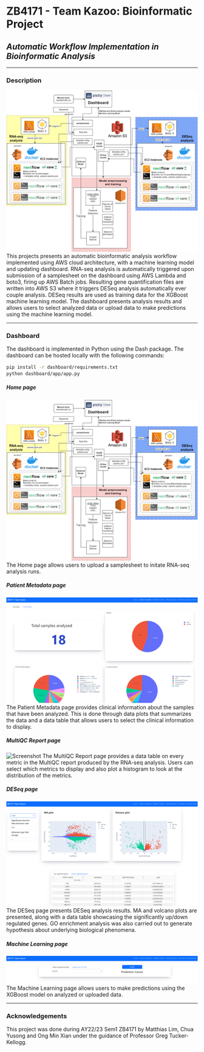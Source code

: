 # ZB4171 - Team Kazoo: Bioinformatic Project
## _Automatic Workflow Implementation in Bioinformatic Analysis_
___

### Description
![Screenshot](assets/ZB4171_cloud_architecture.png)
This projects presents an automatic bioinformatic analysis workflow implemented using AWS cloud architecture, with a machine learning model and updating dashboard. RNA-seq analysis is automatically triggered upon submission of a samplesheet on the dashboard using AWS Lambda and boto3, firing up AWS Batch jobs. Resulting gene quantification files are written into AWS S3 where it triggers DESeq analysis  automatically ever couple analysis. DESeq results are used as training data for the XGBoost machine learning model. The dashboard presents analysis results and allows users to select analyzed data or upload data to make predictions using the machine learning model.

___
### Dashboard
The dashboard is implemented in Python using the Dash package.
The dashboard can be hosted locally with the following commands:
```sh
pip install -r dashboard/requirements.txt
python dashboard/app/app.py
```

##### Home page
![Screenshot](assets/ZB4171_cloud_architecture.png)
The Home page allows users to upload a samplesheet to initate RNA-seq analysis runs.

##### Patient Metadata page
![Screenshot](assets/patient1.png)
The Patient Metadata page provides clinical information about the samples that have been analyzed. This is done through data plots that summarizes the data and a data table that allows users to select the clinical information to display.

##### MultiQC Report page
![Screenshot](assets/multqic.png)
The MultiQC Report page provides a data table on every metric in the MultiQC report produced by the RNA-seq analysis. Users can select which metrics to display and also plot a histogram to look at the distribution of the metrics.

##### DESeq page
![Screenshot](assets/deseq.png)
The DESeq page presents DESeq analysis results. MA and volcano plots are presented, along with a data table showcasing the significantly up/down regulated genes. GO enrichment analysis was also carried out to generate hypothesis about underlying biological phenomena.

##### Machine Learning page
![Screenshot](assets/ml.png)
The Machine Learning page allows users to make predictions using the XGBoost model on analyzed or uploaded data. 

___
### Acknowledgements
This project was done during AY22/23 Sem1 ZB4171 by Matthias Lim, Chua Yusong and Ong Min Xian under the guidance of Professor Greg Tucker-Kellogg.
